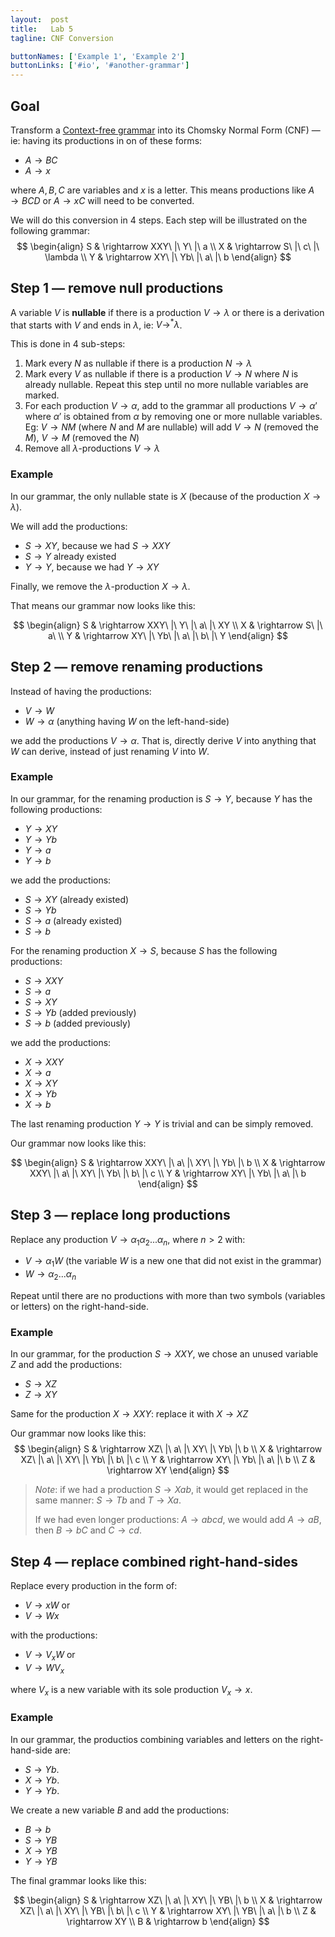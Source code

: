 ```yaml
---
layout:  post
title:   Lab 5
tagline: CNF Conversion

buttonNames: ['Example 1', 'Example 2']
buttonLinks: ['#io', '#another-grammar']
---
```


## Goal

Transform a [Context-free grammar](https://en.wikipedia.org/wiki/Context-free_grammar) into its Chomsky Normal Form (CNF) — ie: having its productions in on of these forms:

- $A \rightarrow BC$ 
- $A \rightarrow x$

where $A, B, C$ are variables and $x$ is a letter. This means productions like $A \rightarrow BCD$ or $A \rightarrow xC$ will need to be converted.

We will do this conversion in 4 steps. Each step will be illustrated on the following grammar:
$$
\begin{align}
S & \rightarrow XXY\ |\ Y\ |\ a \\
X & \rightarrow S\ |\ c\ |\ \lambda \\
Y & \rightarrow XY\ |\ Yb\ |\ a\ |\ b
\end{align}
$$

## Step 1 — remove null productions

A variable $V$ is **nullable** if there is a production $V \rightarrow \lambda$ or there is a derivation that starts with $V$ and ends in $\lambda$, ie: $V \rightarrow^* \lambda$.

This is done in 4 sub-steps:

1. Mark every $N$ as nullable if there is a production $N \rightarrow \lambda$
2. Mark every $V$ as nullable if there is a production $V \rightarrow N$ where $N$ is already nullable. Repeat this step until no more nullable variables are marked.
3. For each production $V \rightarrow \alpha$, add to the grammar all productions $V \rightarrow \alpha'$ where $\alpha'$ is obtained from $\alpha$ by removing one or more nullable variables. Eg: $V \rightarrow NM$ (where $N$ and $M$ are nullable) will add $V \rightarrow N$ (removed the $M$), $V \rightarrow M$ (removed the $N$)
4. Remove all $\lambda$-productions $V \rightarrow \lambda$

### Example

In our grammar, the only nullable state is $X$ (because of the production $X \rightarrow \lambda$).

We will add the productions:

- $S \rightarrow XY$, because we had $S \rightarrow XXY$
- $S \rightarrow Y$ already existed
- $Y \rightarrow Y$, because we had $Y \rightarrow XY$

Finally, we remove the $\lambda$-production $X \rightarrow \lambda$.

That means our grammar now looks like this:

$$
\begin{align}
S & \rightarrow XXY\ |\ Y\ |\ a\ |\ XY \\
X & \rightarrow S\ |\ a\ \\
Y & \rightarrow XY\ |\ Yb\ |\ a\ |\ b\ |\ Y
\end{align}
$$


## Step 2 — remove renaming productions

Instead of having the productions:

- $V \rightarrow W$
- $W \rightarrow \alpha$ (anything having $W$ on the left-hand-side)

we add the productions $V \rightarrow \alpha$. That is, directly derive $V$ into anything that $W$ can derive, instead of just renaming $V$ into $W$.

### Example

In our grammar, for the renaming production is $S \rightarrow Y$, because $Y$ has the following productions: 

- $Y  \rightarrow XY$
- $Y  \rightarrow Yb$
- $Y  \rightarrow a$
- $Y  \rightarrow b$


we add the productions:

- $S  \rightarrow XY$ (already existed)
- $S  \rightarrow Yb$
- $S  \rightarrow a$ (already existed)
- $S  \rightarrow b$


For the renaming production $X \rightarrow S$, because  $S$ has the following productions:

- $S  \rightarrow XXY$
- $S  \rightarrow a$
- $S  \rightarrow XY$
- $S  \rightarrow Yb$ (added previously)
- $S  \rightarrow b$ (added previously)

we add the productions:

- $X  \rightarrow XXY$
- $X  \rightarrow a$
- $X  \rightarrow XY$
- $X  \rightarrow Yb$
- $X  \rightarrow b$


The last renaming production $Y \rightarrow Y$ is trivial and can be simply removed.

Our grammar now looks like this:

$$
\begin{align}
S & \rightarrow XXY\ |\ a\ |\ XY\ |\ Yb\ |\ b \\
X & \rightarrow XXY\ |\ a\ |\ XY\ |\ Yb\ |\ b\ |\ c \\
Y & \rightarrow XY\ |\ Yb\ |\ a\ |\ b
\end{align}
$$

## Step 3 — replace long productions

Replace any production $V \rightarrow \alpha_1 \alpha_2 ... \alpha_n$, where $n > 2$ with:

- $V \rightarrow \alpha_1 W$ (the variable $W$ is a new one that did not exist in the grammar)
- $W \rightarrow \alpha_2 ... \alpha_n$

Repeat until there are no productions with more than two symbols (variables or letters) on the right-hand-side.

### Example

In our grammar, for the production $S \rightarrow XXY$, we chose an unused variable $Z$ and add the productions:

- $S \rightarrow XZ$
- $Z \rightarrow XY$

Same for the production $X \rightarrow XXY$: replace it with $X \rightarrow XZ$

Our grammar now looks like this:
$$
\begin{align}
S & \rightarrow XZ\ |\ a\ |\ XY\ |\ Yb\ |\ b \\
X & \rightarrow XZ\ |\ a\ |\ XY\ |\ Yb\ |\ b\ |\ c \\
Y & \rightarrow XY\ |\ Yb\ |\ a\ |\ b \\
Z & \rightarrow XY
\end{align}
$$

> *Note*: if we had a production $S \rightarrow Xab$, it would get replaced in the same manner: $S \rightarrow Tb$ and $T \rightarrow Xa$.
>
> If we had even longer productions: $A \rightarrow abcd$, we would add $A \rightarrow aB$, then $B \rightarrow bC$ and $C \rightarrow cd$.

## Step 4 — replace combined right-hand-sides

Replace every production in the form of:

- $V \rightarrow xW$  or 
- $V \rightarrow Wx$ 

with the productions:
- $V \rightarrow V_xW$  or 
- $V \rightarrow WV_x$ 

where $V_x$ is a new variable with its sole production $V_x \rightarrow x$.

### Example

In our grammar, the productios combining variables and letters on the right-hand-side are:

- $S \rightarrow Yb$. 
- $X \rightarrow Yb$. 
- $Y \rightarrow Yb$. 


We create a new variable $B$ and add the productions:

- $B \rightarrow b$
- $S \rightarrow YB$
- $X \rightarrow YB$
- $Y \rightarrow YB$

The final grammar looks like this:

$$
\begin{align}
S & \rightarrow XZ\ |\ a\ |\ XY\ |\ YB\ |\ b \\
X & \rightarrow XZ\ |\ a\ |\ XY\ |\ YB\ |\ b\ |\ c \\
Y & \rightarrow XY\ |\ YB\ |\ a\ |\ b \\
Z & \rightarrow XY \\
B & \rightarrow b
\end{align}
$$

